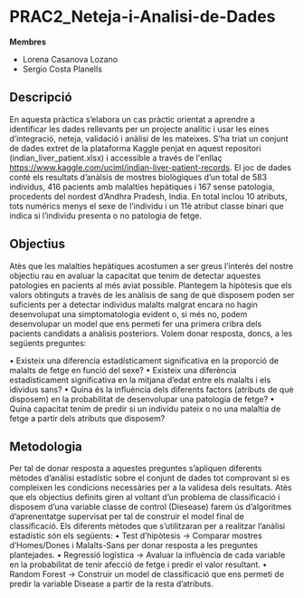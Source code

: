 # PRAC2_Neteja-i-Analisi-de-Dades

**Membres**

* Lorena Casanova Lozano
* Sergio Costa Planells

## Descripció 

En aquesta pràctica s’elabora un cas pràctic orientat a aprendre a identificar les dades rellevants per un projecte analític i usar les eines d’integració, neteja, validació i anàlisi de les mateixes. S'ha triat un conjunt de dades extret de la plataforma Kaggle penjat en aquest repositori (indian_liver_patient.xlsx) i accessible a través de l'enllaç https://www.kaggle.com/uciml/indian-liver-patient-records. El joc de dades conté els resultats d’anàlsis de mostres biològiques d’un total de 583 individus, 416 pacients amb malaltíes hepàtiques i 167 sense patologia, procedents del nordest d’Andhra Pradesh, India. En total inclou 10 atributs, tots numérics menys el sexe de l’individu i un 11è atribut classe binari que indica si l’individu presenta o no patologia de fetge.

## Objectius

Atès que les malalties hepàtiques acostumen a ser greus l’interés del nostre objectiu rau en avaluar la capacitat que tenim de detectar aquestes patologies en pacients al més aviat possible. Plantegem la hipòtesis que els valors obtinguts a travès de les anàlisis de sang de què disposem poden ser suficients per a detectar individus malalts malgrat encara no hagin desenvolupat una simptomatologia evident o, si més no, podem desenvolupar un model que ens permeti fer una primera cribra dels pacients candidats a anàlisis posteriors. Volem donar resposta, doncs, a les següents preguntes:

• Existeix una diferencia estadísticament significativa en la proporció de malalts de fetge en funció del sexe?
• Existeix una diferència estadísticament significativa en la mitjana d’edat entre els malalts i els idividus sans?
• Quina és la influència dels diferents factors (atributs de què disposem) en la probabilitat de desenvolupar una
patologia de fetge?
• Quina capacitat tenim de predir si un individu pateix o no una malaltia de fetge a partir dels atributs que disposem?

## Metodologia

Per tal de donar resposta a aquestes preguntes s’apliquen diferents mètodes d’anàlisi estadístic sobre el conjunt de dades tot comprovant si es compleixen les condicions necessàries per a la validesa dels resultats. Atès que els objectius definits giren al voltant d’un problema de classificació i disposem d’una variable classe de control (Diesease) farem ús d’algoritmes d’aprenentatge supervisat per tal de construir el model final de classificació. Els diferents mètodes que s’utilitzaran per a realitzar l’anàlisi estadístic són els següents:
• Test d’hipòtesis -> Comparar mostres d’Homes/Dones i Malalts-Sans per donar resposta a les preguntes plantejades.
• Regressió logística -> Avaluar la influència de cada variable en la probabilitat de tenir afecció de fetge i predir el valor resultant.
• Random Forest -> Construir un model de classificació que ens permeti de predir la variable Disease a partir de la resta d’atributs.

